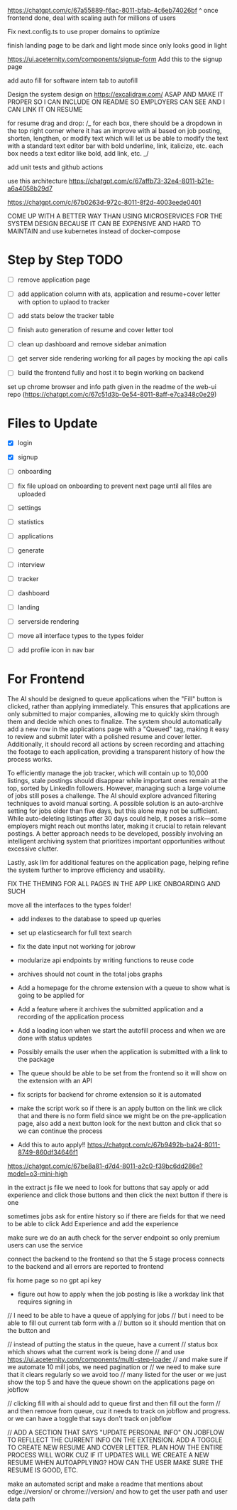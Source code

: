 https://chatgpt.com/c/67a55889-f6ac-8011-bfab-4c6eb74026bf
^ once frontend done, deal with scaling auth for millions of users

Fix next.config.ts to use proper domains to optimize

finish landing page to be dark and light mode since only looks good in light

https://ui.aceternity.com/components/signup-form Add this to the signup page

add auto fill for software intern tab to autofill

Design the system design on https://excalidraw.com/ ASAP AND MAKE IT PROPER SO I CAN INCLUDE ON README SO EMPLOYERS CAN SEE AND I CAN LINK IT ON RESUME

for resume drag and drop:
/_
for each box, there should be a dropdown in the top right corner where it has an improve with ai based on job posting, shorten, lengthen, or modify text which will let us be able to modify the text with a standard text editor bar with bold underline, link, italicize, etc.
each box needs a text editor like bold, add link, etc.
_/

add unit tests and github actions

use this architecture https://chatgpt.com/c/67affb73-32e4-8011-b21e-a6a4058b29d7

https://chatgpt.com/c/67b0263d-972c-8011-8f2d-4003eede0401


COME UP WITH A BETTER WAY THAN USING MICROSERVICES FOR THE SYSTEM DESIGN BECAUSE IT CAN BE EXPENSIVE AND HARD TO MAINTAIN
and use kubernetes instead of docker-compose

# Step by Step TODO
- [ ] remove application page
- [ ] add application column with ats, application and resume+cover letter with option to uplaod to tracker
- [ ] add stats below the tracker table
- [ ] finish auto generation of resume and cover letter tool
- [ ] clean up dashboard and remove sidebar animation
- [ ] get server side rendering working for all pages by mocking the api calls
- [ ] build the frontend fully and host it to begin working on backend




set up chrome browser and info path given in the readme of the web-ui repo (https://chatgpt.com/c/67c51d3b-0e54-8011-8aff-e7ca348c0e29)

# Files to Update
- [X] login
- [X] signup
- [ ] onboarding
- [ ] fix file upload on onboarding to prevent next page until all files are uploaded
- [ ] settings
- [ ] statistics
- [ ] applications
- [ ] generate
- [ ] interview
- [ ] tracker
- [ ] dashboard
- [ ] landing
- [ ] serverside rendering
- [ ] move all interface types to the types folder
- [ ] add profile icon in nav bar


# For Frontend
The AI should be designed to queue applications when the "Fill" button is clicked, rather than applying immediately. This ensures that applications are only submitted to major companies, allowing me to quickly skim through them and decide which ones to finalize. The system should automatically add a new row in the applications page with a "Queued" tag, making it easy to review and submit later with a polished resume and cover letter. Additionally, it should record all actions by screen recording and attaching the footage to each application, providing a transparent history of how the process works.

To efficiently manage the job tracker, which will contain up to 10,000 listings, stale postings should disappear while important ones remain at the top, sorted by LinkedIn followers. However, managing such a large volume of jobs still poses a challenge. The AI should explore advanced filtering techniques to avoid manual sorting. A possible solution is an auto-archive setting for jobs older than five days, but this alone may not be sufficient. While auto-deleting listings after 30 days could help, it poses a risk—some employers might reach out months later, making it crucial to retain relevant postings. A better approach needs to be developed, possibly involving an intelligent archiving system that prioritizes important opportunities without excessive clutter.

Lastly, ask llm for additional features on the application page, helping refine the system further to improve efficiency and usability.

FIX THE THEMING FOR ALL PAGES IN THE APP LIKE ONBOARDING AND SUCH

move all the interfaces to the types folder!

- add indexes to the database to speed up queries
- set up elasticsearch for full text search
- fix the date input not working for jobrow
- modularize api endpoints by writing functions to reuse code

- archives should not count in the total jobs graphs


- Add a homepage for the chrome extension with a queue to show what is going to be applied for
- Add a feature where it archives the submitted application and a recording of the application process
- Add a loading icon when we start the autofill process and when we are done with status updates
- Possibly emails the user when the application is submitted with a link to the package
- The queue should be able to be set from the frontend so it will show on the extension with an API

- fix scripts for backend for chrome extension so it is automated

- make the script work so if there is an apply button on the link we click that and there is no form field since we might be on the pre-application page, also add a next button look for the next button and click that  so we can continue the process

- Add this to auto apply!! https://chatgpt.com/c/67b9492b-ba24-8011-8749-860df34646f1

https://chatgpt.com/c/67be8a81-d7d4-8011-a2c0-f39bc6dd286e?model=o3-mini-high

in the extract js file we need to look for buttons that say apply or add experience and click those buttons and then click the next button if there is one

sometimes jobs ask for entire history so if there are fields for that we need to be able to click Add Experience and add the experience

make sure we do an auth check for the server endpoint so only premium users can use the service

connect the backend to the frontend so that the 5 stage process connects to the backend and all errors are reported to frontend

fix home page so no gpt api key

- figure out how to apply when the job posting is like a workday link that requires signing in

//   I need to be able to have a queue of applying for jobs
//    but i need to be able to fill out current tab form with a
//    button so it should mention that on the button and

// instead of putting the status in the queue, have a current
// status box which shows what the current work is being done
// and use https://ui.aceternity.com/components/multi-step-loader
// and make sure if we automate 10 mill jobs, we need pagination or
// we need to make sure that it clears regularly so we avoid too
// many listed for the user or we just show the top 5 and have the queue shown on the applications page on jobflow

// clicking fill with ai should add to queue first and then fill out the form
// and then remove from queue, cuz it needs to track on jobflow and progress. or we can have a toggle that says don't track on jobflow

// ADD A SECTION THAT SAYS "UPDATE PERSONAL INFO" ON JOBFLOW TO REFLLECT THE CURRENT INFO ON THE EXTENSION. ADD A TOGGLE TO CREATE NEW RESUME AND COVER LETTER. PLAN HOW THE ENTIRE PROCESS WILL WORK CUZ IF IT UPDATES WILL WE CREATE A NEW RESUME WHEN AUTOAPPLYING? HOW CAN THE USER MAKE SURE THE RESUME IS GOOD, ETC.




make an automated script and make a readme 
that mentions about edge://version/
or chrome://version/ and how to get the user path and user data path